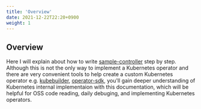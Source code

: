 ```yaml
---
title: 'Overview'
date: 2021-12-22T22:20+0900
weight: 1
---
```


## Overview

Here I will explain about how to write [sample-controller](https://github.com/kubernetes/sample-controller/) step by step. Although this is not the only way to implement a Kubernetes operator and there are very convenient tools to help create a custom Kubernetes operator e.g. [kubebuilder](https://book.kubebuilder.io/), [operator-sdk](https://sdk.operatorframework.io/), you'll gain deeper understanding of Kubernetes internal implementaion with this documentation, which will be helpful for OSS code reading, daily debuging, and implementing Kubernetes operators.
